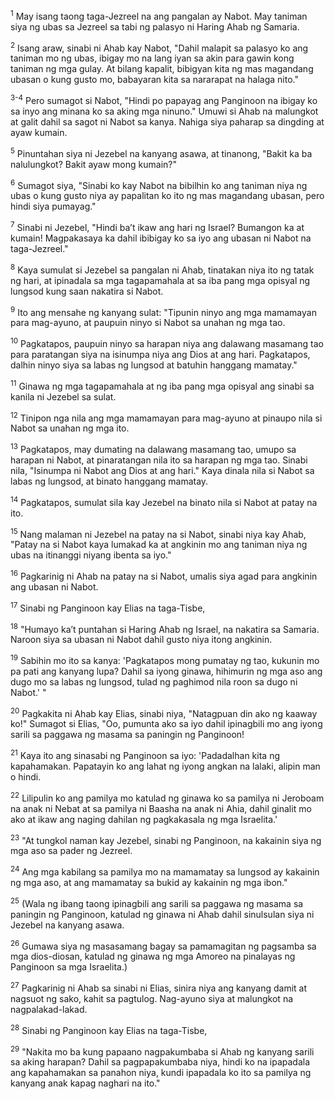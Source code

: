 <sup>1</sup>
May isang taong taga-Jezreel na ang pangalan ay Nabot. May taniman siya ng ubas sa Jezreel sa tabi ng palasyo ni Haring Ahab ng Samaria. 

<sup>2</sup>
Isang araw, sinabi ni Ahab kay Nabot, "Dahil malapit sa palasyo ko ang taniman mo ng ubas, ibigay mo na lang iyan sa akin para gawin kong taniman ng mga gulay. At bilang kapalit, bibigyan kita ng mas magandang ubasan o kung gusto mo, babayaran kita sa nararapat na halaga nito." 

<sup>3-4</sup>
Pero sumagot si Nabot, "Hindi po papayag ang Panginoon na ibigay ko sa inyo ang minana ko sa aking mga ninuno." Umuwi si Ahab na malungkot at galit dahil sa sagot ni Nabot sa kanya. Nahiga siya paharap sa dingding at ayaw kumain. 

<sup>5</sup>
Pinuntahan siya ni Jezebel na kanyang asawa, at tinanong, "Bakit ka ba nalulungkot? Bakit ayaw mong kumain?" 

<sup>6</sup>
Sumagot siya, "Sinabi ko kay Nabot na bibilhin ko ang taniman niya ng ubas o kung gusto niya ay papalitan ko ito ng mas magandang ubasan, pero hindi siya pumayag." 

<sup>7</sup>
Sinabi ni Jezebel, "Hindi baʼt ikaw ang hari ng Israel? Bumangon ka at kumain! Magpakasaya ka dahil ibibigay ko sa iyo ang ubasan ni Nabot na taga-Jezreel." 

<sup>8</sup>
Kaya sumulat si Jezebel sa pangalan ni Ahab, tinatakan niya ito ng tatak ng hari, at ipinadala sa mga tagapamahala at sa iba pang mga opisyal ng lungsod kung saan nakatira si Nabot. 

<sup>9</sup>
Ito ang mensahe ng kanyang sulat: "Tipunin ninyo ang mga mamamayan para mag-ayuno, at paupuin ninyo si Nabot sa unahan ng mga tao. 

<sup>10</sup>
Pagkatapos, paupuin ninyo sa harapan niya ang dalawang masamang tao para paratangan siya na isinumpa niya ang Dios at ang hari. Pagkatapos, dalhin ninyo siya sa labas ng lungsod at batuhin hanggang mamatay." 

<sup>11</sup>
Ginawa ng mga tagapamahala at ng iba pang mga opisyal ang sinabi sa kanila ni Jezebel sa sulat. 

<sup>12</sup>
Tinipon nga nila ang mga mamamayan para mag-ayuno at pinaupo nila si Nabot sa unahan ng mga ito. 

<sup>13</sup>
Pagkatapos, may dumating na dalawang masamang tao, umupo sa harapan ni Nabot, at pinaratangan nila ito sa harapan ng mga tao. Sinabi nila, "Isinumpa ni Nabot ang Dios at ang hari." Kaya dinala nila si Nabot sa labas ng lungsod, at binato hanggang mamatay. 

<sup>14</sup>
Pagkatapos, sumulat sila kay Jezebel na binato nila si Nabot at patay na ito. 

<sup>15</sup>
Nang malaman ni Jezebel na patay na si Nabot, sinabi niya kay Ahab, "Patay na si Nabot kaya lumakad ka at angkinin mo ang taniman niya ng ubas na itinanggi niyang ibenta sa iyo." 

<sup>16</sup>
Pagkarinig ni Ahab na patay na si Nabot, umalis siya agad para angkinin ang ubasan ni Nabot. 

<sup>17</sup>
Sinabi ng Panginoon kay Elias na taga-Tisbe, 

<sup>18</sup>
"Humayo kaʼt puntahan si Haring Ahab ng Israel, na nakatira sa Samaria. Naroon siya sa ubasan ni Nabot dahil gusto niya itong angkinin. 

<sup>19</sup>
Sabihin mo ito sa kanya: 'Pagkatapos mong pumatay ng tao, kukunin mo pa pati ang kanyang lupa? Dahil sa iyong ginawa, hihimurin ng mga aso ang dugo mo sa labas ng lungsod, tulad ng paghimod nila roon sa dugo ni Nabot.' " 

<sup>20</sup>
Pagkakita ni Ahab kay Elias, sinabi niya, "Natagpuan din ako ng kaaway ko!" Sumagot si Elias, "Oo, pumunta ako sa iyo dahil ipinagbili mo ang iyong sarili sa paggawa ng masama sa paningin ng Panginoon! 

<sup>21</sup>
Kaya ito ang sinasabi ng Panginoon sa iyo: 'Padadalhan kita ng kapahamakan. Papatayin ko ang lahat ng iyong angkan na lalaki, alipin man o hindi. 

<sup>22</sup>
Lilipulin ko ang pamilya mo katulad ng ginawa ko sa pamilya ni Jeroboam na anak ni Nebat at sa pamilya ni Baasha na anak ni Ahia, dahil ginalit mo ako at ikaw ang naging dahilan ng pagkakasala ng mga Israelita.' 

<sup>23</sup>
"At tungkol naman kay Jezebel, sinabi ng Panginoon, na kakainin siya ng mga aso sa pader ng Jezreel. 

<sup>24</sup>
Ang mga kabilang sa pamilya mo na mamamatay sa lungsod ay kakainin ng mga aso, at ang mamamatay sa bukid ay kakainin ng mga ibon." 

<sup>25</sup>
(Wala ng ibang taong ipinagbili ang sarili sa paggawa ng masama sa paningin ng Panginoon, katulad ng ginawa ni Ahab dahil sinulsulan siya ni Jezebel na kanyang asawa. 

<sup>26</sup>
Gumawa siya ng masasamang bagay sa pamamagitan ng pagsamba sa mga dios-diosan, katulad ng ginawa ng mga Amoreo na pinalayas ng Panginoon sa mga Israelita.) 

<sup>27</sup>
Pagkarinig ni Ahab sa sinabi ni Elias, sinira niya ang kanyang damit at nagsuot ng sako, kahit sa pagtulog. Nag-ayuno siya at malungkot na nagpalakad-lakad. 

<sup>28</sup>
Sinabi ng Panginoon kay Elias na taga-Tisbe, 

<sup>29</sup>
"Nakita mo ba kung papaano nagpakumbaba si Ahab ng kanyang sarili sa aking harapan? Dahil sa pagpapakumbaba niya, hindi ko na ipapadala ang kapahamakan sa panahon niya, kundi ipapadala ko ito sa pamilya ng kanyang anak kapag naghari na ito."